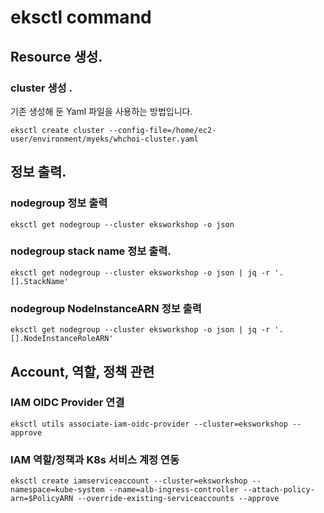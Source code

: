 # eksctl command

## Resource 생성. 

### cluster 생성 . 

기존 생성해 둔 Yaml 파일을 사용하는 방법입니다.

```text
eksctl create cluster --config-file=/home/ec2-user/environment/myeks/whchoi-cluster.yaml 
```

## 정보 출력. 

### nodegroup 정보 출력 

```text
eksctl get nodegroup --cluster eksworkshop -o json
```

### nodegroup stack name 정보 출력. 

```text
eksctl get nodegroup --cluster eksworkshop -o json | jq -r '.[].StackName'
```

### nodegroup NodeInstanceARN 정보 출력

```text
eksctl get nodegroup --cluster eksworkshop -o json | jq -r '.[].NodeInstanceRoleARN'
```

## Account, 역할, 정책 관련 

### IAM OIDC Provider 연결

```text
eksctl utils associate-iam-oidc-provider --cluster=eksworkshop --approve
```

### IAM 역할/정책과 K8s 서비스 계정 연동

```text
eksctl create iamserviceaccount --cluster=eksworkshop --namespace=kube-system --name=alb-ingress-controller --attach-policy-arn=$PolicyARN --override-existing-serviceaccounts --approve
```



